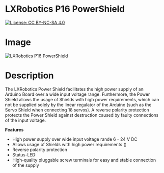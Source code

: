 LXRobotics P16 PowerShield
==========================

[![License: CC BY-NC-SA 4.0](https://img.shields.io/badge/License-CC%20BY--NC--SA%204.0-lightgrey.svg)](http://creativecommons.org/licenses/by-nc-sa/4.0/)

# Image

![LXRobotics P16 PowerShield](https://raw.githubusercontent.com/lxrobotics/PowerShield/master/images/power-shield-side-small.jpg)

# Description

The LXRobotics Power Shield facilitates the high power supply of an Arduino Board over a wide input voltage range. Furthermore, the Power Shield allows the usage of Shields with high power requirements, which can not be supplied solely by the linear regulator of the Arduino (such as the Servo Shield when connecting 18 servos). A reverse polarity protection protects the Power Shield against destruction caused by faulty connections of the input voltage.

**Features**

* High power supply over wide input voltage rande 6 - 24 V DC
* Allows usage of Shields with high power requirements ()
* Reverse polarity protection
* Status-LED
* High-quality pluggable screw terminals for easy and stable connection of the supply
